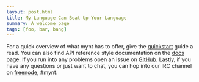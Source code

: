 ```yaml
---
layout: post.html
title: My Language Can Beat Up Your Language
summary: A welcome page
tags: [foo, bar, bang]
---
```


For a quick overview of what mynt has to offer, give the [quickstart][quickstart] guide a read. You can also find API reference style documentation on the [docs][docs] page. If you run into any problems open an issue on [GitHub][github]. Lastly, if you have any questions or just want to chat, you can hop into our IRC channel on [freenode][freenode], #mynt.

[docs]: http://mynt.mirroredwhite.com/docs/
[freenode]: http://webchat.freenode.net/?channels=mynt
[github]: https://github.com/Anomareh/mynt
[quickstart]: http://mynt.mirroredwhite.com/quickstart/
